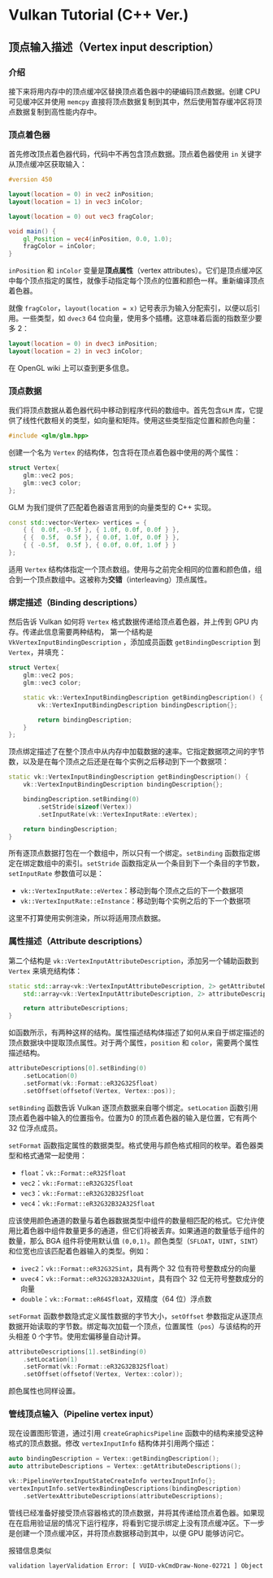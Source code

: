 # Vulkan Tutorial (C++ Ver.)

## 顶点输入描述（Vertex input description）

### 介绍

接下来将用内存中的顶点缓冲区替换顶点着色器中的硬编码顶点数据。创建 CPU 可见缓冲区并使用 `memcpy` 直接将顶点数据复制到其中，然后使用暂存缓冲区将顶点数据复制到高性能内存中。

### 顶点着色器

首先修改顶点着色器代码，代码中不再包含顶点数据。顶点着色器使用 `in` 关键字从顶点缓冲区获取输入：
```glsl
#version 450

layout(location = 0) in vec2 inPosition;
layout(location = 1) in vec3 inColor;

layout(location = 0) out vec3 fragColor;

void main() {
    gl_Position = vec4(inPosition, 0.0, 1.0);
    fragColor = inColor;
}
```

`inPosition` 和 `inColor` 变量是**顶点属性**（vertex attributes）。它们是顶点缓冲区中每个顶点指定的属性，就像手动指定每个顶点的位置和颜色一样。重新编译顶点着色器。

就像 `fragColor`，`layout(location = x)` 记号表示为输入分配索引，以便以后引用。一些类型，如 `dvec3` 64 位向量，使用多个插槽。这意味着后面的指数至少要多 2：
```glsl
layout(location = 0) in dvec3 inPosition;
layout(location = 2) in vec3 inColor;
```

在 OpenGL wiki 上可以查到更多信息。

### 顶点数据

我们将顶点数据从着色器代码中移动到程序代码的数组中。首先包含`GLM` 库，它提供了线性代数相关的类型，如向量和矩阵。使用这些类型指定位置和颜色向量：
```cpp
#include <glm/glm.hpp>
```

创建一个名为 `Vertex` 的结构体，包含将在顶点着色器中使用的两个属性：
```cpp
struct Vertex{
    glm::vec2 pos;
    glm::vec3 color;
};
```

GLM 为我们提供了匹配着色器语言用到的向量类型的 C++ 实现。

```cpp
const std::vector<Vertex> vertices = {
    { {  0.0f, -0.5f }, { 1.0f, 0.0f, 0.0f } },
    { {  0.5f,  0.5f }, { 0.0f, 1.0f, 0.0f } },
    { { -0.5f,  0.5f }, { 0.0f, 0.0f, 1.0f } }
};
```

适用 `Vertex` 结构体指定一个顶点数组。使用与之前完全相同的位置和颜色值，组合到一个顶点数组中。这被称为**交错**（interleaving）顶点属性。

### 绑定描述（Binding descriptions）

然后告诉 Vulkan 如何将 `Vertex` 格式数据传递给顶点着色器，并上传到 GPU 内存。传递此信息需要两种结构，
第一个结构是 `VkVertexInputBindingDescription` ，添加成员函数 `getBindingDescription` 到 `Vertex`，并填充：
```cpp
struct Vertex{
    glm::vec2 pos;
    glm::vec3 color;

    static vk::VertexInputBindingDescription getBindingDescription() {
        vk::VertexInputBindingDescription bindingDescription{};

        return bindingDescription;
    }
};
```

顶点绑定描述了在整个顶点中从内存中加载数据的速率。它指定数据项之间的字节数，以及是在每个顶点之后还是在每个实例之后移动到下一个数据项：
```cpp
static vk::VertexInputBindingDescription getBindingDescription() {
    vk::VertexInputBindingDescription bindingDescription{};

    bindingDescription.setBinding(0)
        .setStride(sizeof(Vertex))
        .setInputRate(vk::VertexInputRate::eVertex);

    return bindingDescription;
}
```

所有逐顶点数据打包在一个数组中，所以只有一个绑定。`setBinding` 函数指定绑定在绑定数组中的索引。`setStride` 函数指定从一个条目到下一个条目的字节数，`setInputRate` 参数值可以是：
+ `vk::VertexInputRate::eVertex`：移动到每个顶点之后的下一个数据项
+ `vk::VertexInputRate::eInstance`：移动到每个实例之后的下一个数据项

这里不打算使用实例渲染，所以将适用顶点数据。

### 属性描述（Attribute descriptions）

第二个结构是 `vk::VertexInputAttributeDescription`，添加另一个辅助函数到 `Vertex` 来填充结构体：
```cpp
static std::array<vk::VertexInputAttributeDescription, 2> getAttributeDescriptions() {
    std::array<vk::VertexInputAttributeDescription, 2> attributeDescriptions{};

    return attributeDescriptions;
}
```

如函数所示，有两种这样的结构。属性描述结构体描述了如何从来自于绑定描述的顶点数据块中提取顶点属性。对于两个属性，`position` 和 `color`，需要两个属性描述结构。

```cpp
attributeDescriptions[0].setBinding(0)
    .setLocation(0)
    .setFormat(vk::Format::eR32G32Sfloat)
    .setOffset(offsetof(Vertex, Vertex::pos));
```

`setBinding` 函数告诉 Vulkan 逐顶点数据来自哪个绑定。`setLocation` 函数引用顶点着色器中输入的位置指令。位置为0 的顶点着色器的输入是位置，它有两个 32 位浮点成员。

`setFormat` 函数指定属性的数据类型。格式使用与颜色格式相同的枚举。着色器类型和格式通常一起使用：
+ `float`：`vk::Format::eR32Sfloat`
+ `vec2`：`vk::Format::eR32G32Sfloat`
+ `vec3`：`vk::Format::eR32G32B32Sfloat`
+ `vec4`：`vk::Format::eR32G32B32A32Sfloat`

应该使用颜色通道的数量与着色器数据类型中组件的数量相匹配的格式。它允许使用比着色器中组件数量更多的通道，但它们将被丢弃。如果通道的数量低于组件的数量，那么 BGA 组件将使用默认值 `(0,0,1)`。颜色类型（`SFLOAT`，`UINT`，`SINT`）和位宽也应该匹配着色器输入的类型。例如：
+ `ivec2`：`vk::Format::eR32G32Sint`，具有两个 32 位有符号整数成分的向量
+ `uvec4`：`vk::Format::eR32G32B32A32Uint`，具有四个 32 位无符号整数成分的向量
+ `double`：`vk::Format::eR64Sfloat`，双精度（64 位）浮点数

`setFormat` 函数参数隐式定义属性数据的字节大小，`setOffset` 参数指定从逐顶点数据开始读取的字节数。绑定每次加载一个顶点，位置属性（`pos`）与该结构的开头相差 0 个字节。使用宏偏移量自动计算。

```cpp
attributeDescriptions[1].setBinding(0)
    .setLocation(1)
    .setFormat(vk::Format::eR32G32B32Sfloat)
    .setOffset(offsetof(Vertex, Vertex::color));
```

颜色属性也同样设置。

### 管线顶点输入（Pipeline vertex input）

现在设置图形管道，通过引用 `createGraphicsPipeline` 函数中的结构来接受这种格式的顶点数据。修改 `vertexInputInfo` 结构体并引用两个描述：
```cpp
auto bindingDescription = Vertex::getBindingDescription();
auto attributeDescriptions = Vertex::getAttributeDescriptions();

vk::PipelineVertexInputStateCreateInfo vertexInputInfo{};
vertexInputInfo.setVertexBindingDescriptions(bindingDescription)
    .setVertexAttributeDescriptions(attributeDescriptions);
```

管线已经准备好接受顶点容器格式的顶点数据，并将其传递给顶点着色器。如果现在在启用验证层的情况下运行程序，将看到它提示绑定上没有顶点缓冲区。下一步是创建一个顶点缓冲区，并将顶点数据移动到其中，以便 GPU 能够访问它。

报错信息类似
```bash
validation layerValidation Error: [ VUID-vkCmdDraw-None-02721 ] Object 0: handle = 0x555556939bd0, type = VK_OBJECT_TYPE_COMMAND_BUFFER; Object 1: handle = 0xe88693000000000c, type = VK_OBJECT_TYPE_PIPELINE; | MessageID = 0x99ef63bb | vkCmdDraw: binding #0 in pVertexAttributeDescriptions[1] of VkPipeline 0xe88693000000000c[] is an invalid value for command buffer VkCommandBuffer 0x555556939bd0[]. The Vulkan spec states: For a given vertex buffer binding, any attribute data fetched must be entirely contained within the corresponding vertex buffer binding, as described in Vertex Input Description (https://vulkan.lunarg.com/doc/view/1.3.239.0/linux/1.3-extensions/vkspec.html#VUID-vkCmdDraw-None-02721)
```